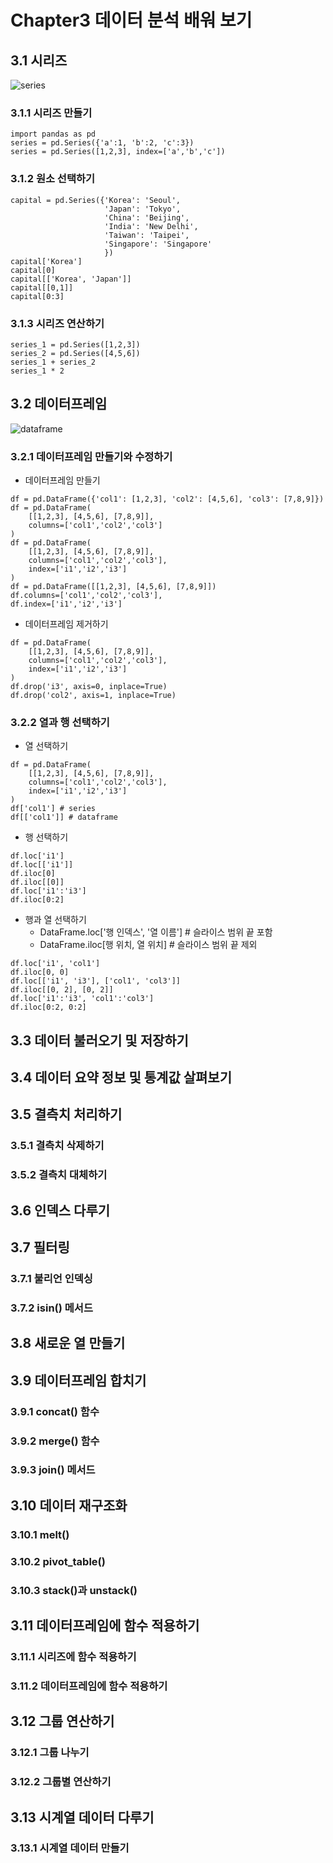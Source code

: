 # Chapter3 데이터 분석 배워 보기
## 3.1 시리즈
![series](https://github.com/sajacaros/quant_port/raw/main/image/eda/series.png)
### 3.1.1 시리즈 만들기
```
import pandas as pd
series = pd.Series({'a':1, 'b':2, 'c':3})
series = pd.Series([1,2,3], index=['a','b','c'])
```
### 3.1.2 원소 선택하기
``` 
capital = pd.Series({'Korea': 'Seoul',
                     'Japan': 'Tokyo',
                     'China': 'Beijing',
                     'India': 'New Delhi',
                     'Taiwan': 'Taipei',
                     'Singapore': 'Singapore'
                     })
capital['Korea']
capital[0]
capital[['Korea', 'Japan']]
capital[[0,1]]
capital[0:3]
```
### 3.1.3 시리즈 연산하기
``` 
series_1 = pd.Series([1,2,3])
series_2 = pd.Series([4,5,6])
series_1 + series_2
series_1 * 2
```
## 3.2 데이터프레임
![dataframe](https://github.com/sajacaros/quant_port/raw/main/image/eda/dataframe.png)
### 3.2.1 데이터프레임 만들기와 수정하기
* 데이터프레임 만들기
``` 
df = pd.DataFrame({'col1': [1,2,3], 'col2': [4,5,6], 'col3': [7,8,9]})
df = pd.DataFrame(
    [[1,2,3], [4,5,6], [7,8,9]], 
    columns=['col1','col2','col3']
)
df = pd.DataFrame(
    [[1,2,3], [4,5,6], [7,8,9]], 
    columns=['col1','col2','col3'], 
    index=['i1','i2','i3']
)
df = pd.DataFrame([[1,2,3], [4,5,6], [7,8,9]])
df.columns=['col1','col2','col3'], 
df.index=['i1','i2','i3']
```
* 데이터프레임 제거하기
``` 
df = pd.DataFrame(
    [[1,2,3], [4,5,6], [7,8,9]], 
    columns=['col1','col2','col3'], 
    index=['i1','i2','i3']
)
df.drop('i3', axis=0, inplace=True)
df.drop('col2', axis=1, inplace=True)
```
### 3.2.2 열과 행 선택하기
* 열 선택하기
``` 
df = pd.DataFrame(
    [[1,2,3], [4,5,6], [7,8,9]], 
    columns=['col1','col2','col3'], 
    index=['i1','i2','i3']
)
df['col1'] # series
df[['col1']] # dataframe
```
* 행 선택하기
``` 
df.loc['i1']
df.loc[['i1']]
df.iloc[0]
df.iloc[[0]]
df.loc['i1':'i3']
df.iloc[0:2] 
```
* 행과 열 선택하기
  * DataFrame.loc['행 인덱스', '열 이름'] # 슬라이스 범위 끝 포함
  * DataFrame.iloc[행 위치, 열 위치] # 슬라이스 범위 끝 제외
``` 
df.loc['i1', 'col1']
df.iloc[0, 0]
df.loc[['i1', 'i3'], ['col1', 'col3']]
df.iloc[[0, 2], [0, 2]]
df.loc['i1':'i3', 'col1':'col3']
df.iloc[0:2, 0:2]
```
## 3.3 데이터 불러오기 및 저장하기
## 3.4 데이터 요약 정보 및 통계값 살펴보기
## 3.5 결측치 처리하기
### 3.5.1 결측치 삭제하기
### 3.5.2 결측치 대체하기
## 3.6 인덱스 다루기
## 3.7 필터링
### 3.7.1 불리언 인덱싱
### 3.7.2 isin() 메서드
## 3.8 새로운 열 만들기
## 3.9 데이터프레임 합치기
### 3.9.1 concat() 함수
### 3.9.2 merge() 함수
### 3.9.3 join() 메서드
## 3.10 데이터 재구조화
### 3.10.1 melt()
### 3.10.2 pivot_table()
### 3.10.3 stack()과 unstack()
## 3.11 데이터프레임에 함수 적용하기
### 3.11.1 시리즈에 함수 적용하기
### 3.11.2 데이터프레임에 함수 적용하기
## 3.12 그룹 연산하기
### 3.12.1 그룹 나누기
### 3.12.2 그룹별 연산하기
## 3.13 시계열 데이터 다루기
### 3.13.1 시계열 데이터 만들기